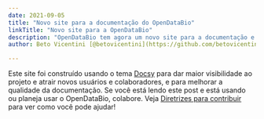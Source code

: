 ```yaml
---
date: 2021-09-05
title: "Novo site para a documentação do OpenDataBio"
linkTitle: "Novo site para a OpenDataBio"
description: "OpenDataBio tem agora um novo site para a documentação e engajamento. Colabore!"
author: Beto Vicentini [@betovicentini](https://github.com/betovicentini)

---
```


Este site foi construído usando o tema [Docsy](https://www.docsy.dev/) para dar maior visibilidade ao projeto e atrair novos usuários e colaboradores, e para melhorar a qualidade da documentação. Se você está lendo este post e está usando ou planeja usar o OpenDataBio, colabore. Veja [Diretrizes para contribuir](/docs/contribution-guidelines) para ver como você pode ajudar!
